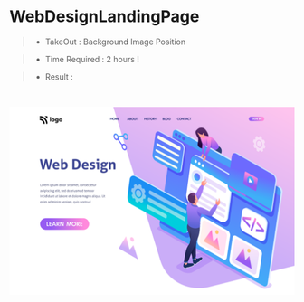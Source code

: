 # WebDesignLandingPage

> - TakeOut : Background Image Position

> - Time Required : 2 hours !

> - Result :

<br>

![Result](WebDesignLandingPage.png)